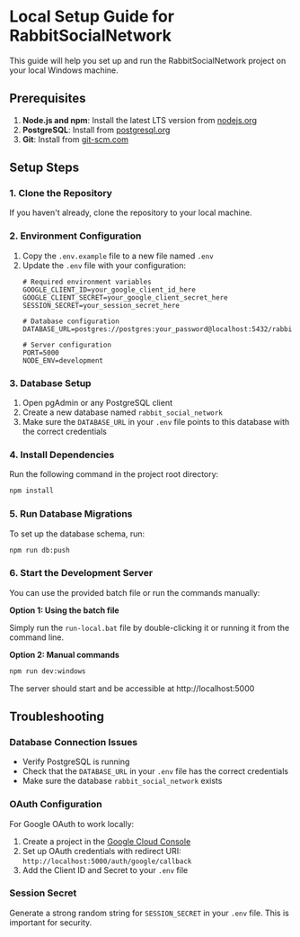 # Local Setup Guide for RabbitSocialNetwork

This guide will help you set up and run the RabbitSocialNetwork project on your local Windows machine.

## Prerequisites

1. **Node.js and npm**: Install the latest LTS version from [nodejs.org](https://nodejs.org/)
2. **PostgreSQL**: Install from [postgresql.org](https://www.postgresql.org/download/windows/)
3. **Git**: Install from [git-scm.com](https://git-scm.com/download/win)

## Setup Steps

### 1. Clone the Repository

If you haven't already, clone the repository to your local machine.

### 2. Environment Configuration

1. Copy the `.env.example` file to a new file named `.env`
2. Update the `.env` file with your configuration:
   ```
   # Required environment variables
   GOOGLE_CLIENT_ID=your_google_client_id_here
   GOOGLE_CLIENT_SECRET=your_google_client_secret_here
   SESSION_SECRET=your_session_secret_here

   # Database configuration
   DATABASE_URL=postgres://postgres:your_password@localhost:5432/rabbit_social_network

   # Server configuration
   PORT=5000
   NODE_ENV=development
   ```

### 3. Database Setup

1. Open pgAdmin or any PostgreSQL client
2. Create a new database named `rabbit_social_network`
3. Make sure the `DATABASE_URL` in your `.env` file points to this database with the correct credentials

### 4. Install Dependencies

Run the following command in the project root directory:

```bash
npm install
```

### 5. Run Database Migrations

To set up the database schema, run:

```bash
npm run db:push
```

### 6. Start the Development Server

You can use the provided batch file or run the commands manually:

**Option 1: Using the batch file**

Simply run the `run-local.bat` file by double-clicking it or running it from the command line.

**Option 2: Manual commands**

```bash
npm run dev:windows
```

The server should start and be accessible at http://localhost:5000

## Troubleshooting

### Database Connection Issues

- Verify PostgreSQL is running
- Check that the `DATABASE_URL` in your `.env` file has the correct credentials
- Make sure the database `rabbit_social_network` exists

### OAuth Configuration

For Google OAuth to work locally:

1. Create a project in the [Google Cloud Console](https://console.cloud.google.com/)
2. Set up OAuth credentials with redirect URI: `http://localhost:5000/auth/google/callback`
3. Add the Client ID and Secret to your `.env` file

### Session Secret

Generate a strong random string for `SESSION_SECRET` in your `.env` file. This is important for security.